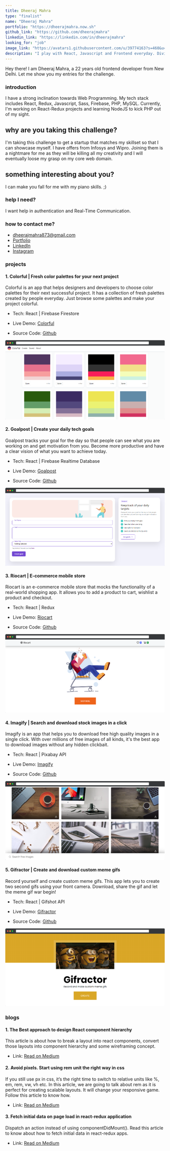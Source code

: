 ```yaml
---
title: Dheeraj Mahra
type: "finalist"
name: "Dheeraj Mahra"
portfolio: "https://dheerajmahra.now.sh"
github_link: "https://github.com/dheerajmahra"
linkedin_link: "https://linkedin.com/in/dheerajmahra"
looking_for: "job"
image_link: "https://avatars1.githubusercontent.com/u/39774163?s=460&u=470ccfbf2a9541ed3ee5bcfd9f105b00f35b4961&v=4"
description: "I play with React, Javascript and Frontend everyday. Diving in the Nodejs world as well."
---
```


Hey there! I am Dheeraj Mahra, a 22 years old frontend developer from New Delhi. Let me show you my entries for the challenge.

### introduction

I have a strong inclination towards Web Programming. My tech stack includes React, Redux, Javascript, Sass, Firebase, PHP, MySQL. Currently, I'm working on React-Redux projects and learning NodeJS to kick PHP out of my sight.

## why are you taking this challenge?

I'm taking this challenge to get a startup that matches my skillset so that I can showcase myself. I have offers from Infosys and Wipro. Joining them is a nightmare for me as they will be killing all my creativity and I will eventually loose my grasp on my core web domain. 

## something interesting about you?

I can make you fall for me with my piano skills. ;) 

### help I need?

I want help in authentication and Real-Time Communication.

### how to contact me?

- dheerajmahra873@gmail.com
- [Portfolio](https://dheerajmahra.now.sh)
- [LinkedIn](https://linkedin.com/in/dheerajmahra)
- [Instagram](https://www.instagram.com/dheeraj_mahra)

### projects

#### 1. Colorful | Fresh color palettes for your next project

Colorful is an app that helps designers and developers to choose color palettes for their next successful project. It has a collection of fresh palettes created by people everyday.
Just browse some palettes and make your project colorful.

- Tech: React | Firebase Firestore

- Live Demo: [Colorful](https://colorful.now.sh)
- Source Code: [Github](https://github.com/DheerajMahra/colorful)

![Preview](https://github.com/DheerajMahra/portfolio/blob/master/src/assets/colorful.png?raw=true)

#### 2. Goalpost | Create your daily tech goals

Goalpost tracks your goal for the day so that people can see what you are working on and get motivation from you. Become more productive and have a clear vision of what you want to achieve today.

- Tech: React | Firebase Realtime Database

- Live Demo: [Goalpost](https://goalpost.now.sh)
- Source Code: [Github](https://github.com/DheerajMahra/goalpost)

![Preview](https://github.com/DheerajMahra/portfolio/blob/master/src/assets/goalpost.png?raw=true)

#### 3. Riocart | E-commerce mobile store

Riocart is an e-commerce mobile store that mocks the functionality of a real-world shopping app. It allows you to add a product to cart, wishlist a product and checkout.

- Tech: React | Redux

- Live Demo: [Riocart](https://riocart.now.sh)
- Source Code: [Github](https://github.com/DheerajMahra/riocart-redux)

![Preview](https://github.com/DheerajMahra/portfolio/blob/master/src/assets/riocart.png?raw=true)


#### 4. Imagify | Search and download stock images in a click

Imagify is an app that helps you to download free high quality images in a single click. With over millions of free images of all kinds, it's the best app to download images without any hidden clickbait.

- Tech: React | Pixabay API

- Live Demo: [Imagify](https://imagify.vercel.app)
- Source Code: [Github](https://github.com/DheerajMahra/Imagify)

![Preview](https://github.com/DheerajMahra/portfolio/blob/master/src/assets/imagify.png?raw=true)

#### 5. Gifractor | Create and download custom meme gifs

Record yourself and create custom meme gifs. This app lets you to create two second gifs using your front camera. Download, share the gif and let the meme gif war begin!

- Tech: React | Gifshot API

- Live Demo: [Gifractor](https://gifractor.now.sh)
- Source Code: [Github](https://github.com/DheerajMahra/gifractor)

![Preview](https://github.com/DheerajMahra/portfolio/blob/master/src/assets/gifractor.png?raw=true)


### blogs

#### 1. The Best approach to design React component hierarchy

This article is about how to break a layout into react components, convert those layouts into component hierarchy and some wireframing concept.


- Link: [Read on Medium](https://medium.com/@dheerajmahra/the-best-approach-to-design-react-component-hierarchy-978bb152dbb2?source=friends_link&sk=6eca1f7fe716c2b3858e53f14556ae5d)

#### 2. Avoid pixels. Start using rem unit the right way in css

If you still use px in css, it’s the right time to switch to relative units like %, em, rem, vw, vh etc. In this article, we are going to talk about rem as it is perfect for creating scalable layouts. It will change your responsive game. Follow this article to know how.


- Link: [Read on Medium](https://medium.com/@dheerajmahra/start-using-rem-unit-the-right-way-3993b97bc3cb?source=friends_link&sk=73ec119c6818847c26839b46e44f04b4)

#### 3. Fetch initial data on page load in react-redux application

Dispatch an action instead of using componentDidMount(). Read this article to know about how to fetch initial data in react-redux apps.


- Link: [Read on Medium](https://medium.com/@dheerajmahra/fetch-initial-data-on-page-load-in-react-redux-application-16f4d8228543?source=friends_link&sk=093e37f46a05a752744db89a33e4225c)
